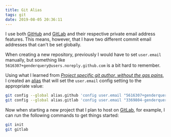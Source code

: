 ```yaml
---
title: Git Alias
tags: git
date: 2019-08-05 20:36:11
---
```


I use both [GitHub] and [GitLab] and their respective private email
address features. This means, however, that I have two different commit
email addresses that can't be set globally.

When creating a new repository, previously I would have to set
`user.email` manually, but something like
`5616307+genderquery@users.noreply.github.com` is a bit hard to
remember.

Using what I learned from <cite>[Project specific git author, without the gas pains]</cite>,
I created an [alias] that will set the `user.email` config setting to the appropriate value:

```sh
git config --global alias.github 'config user.email "5616307+genderquery@users.noreply.github.com"'
git config --global alias.gitlab 'config user.email "3369804-genderquery@users.noreply.gitlab.com"'
```

Now when starting a new project that I plan to host on [GitLab], for
example, I can run the following commands to get things started:

```sh
git init
git gitlab
```

[github]: https://github.com/
[gitlab]: https://gitlab.com/
[project specific git author, without the gas pains]: https://www.codeography.com/2011/08/05/project-specific-git-author.html
[alias]: https://git-scm.com/book/en/v2/Git-Basics-Git-Aliases
